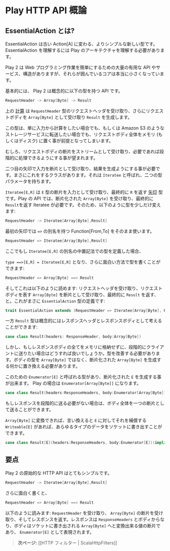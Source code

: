 <!--- Copyright (C) 2009-2013 Typesafe Inc. <http://www.typesafe.com> -->
<!--
# Introduction to Play HTTP API
-->
# Play HTTP API 概論

<!--
## What is EssentialAction?
-->
## EssentialAction とは?

<!--
The EssentialAction is the new simpler type replacing the old Action[A]. To understand EssentialAction we need to understand the Play architecture.
-->
EssentialAction は古い Action[A] に変わる、よりシンプルな新しい型です。 EssentialAction を理解するには Play のアーキテクチャを理解する必要があります。

<!--
The core of Play2 is really small, surrounded by a fair amount of useful APIs, services and structure to make Web Programming tasks easier.
-->
Play 2 は Web プログラミング作業を簡単にするための大量の有用な API やサービス、構造がありますが、それらが囲んでいるコアは本当に小さくなっています。

<!--
Basically, Play2 is an API that abstractly have the following type:
-->
基本的には、 Play 2 は概念的に以下の型を持つ API です。

```scala
RequestHeader -> Array[Byte] -> Result 
```

<!--
The above [computation](http://www.haskell.org/arrows/) takes the request header `RequestHeader`, then takes the request body as `Array[Byte]` and produces a `Result`.
-->
上の [計算](http://www.haskell.org/arrows/) は `RequestHeader` 型のリクエストヘッダを受け取り、さらにリクエストボディを `Array[Byte]` として受け取り `Result` を生成します。

<!--
Now this type presumes putting request body entirely into memory (or disk), even if you only want to compute a value out of it, or better forward it to a storage service like Amazon S3.
-->
この型は、単に入力から計算をしたい場合でも、もしくは Amazon S3 のようなストレージサービスに転送したい場合でも、リクエストボディ全体をメモリ (もしくはディスク) に置く事が前提となってしまいます。

<!--
We rather want to receive request body chunks as a stream and be able to process them progressively if necessary.
-->
むしろ、リクエストボディの断片をストリームとして受け取り、必要であれば段階的に処理できるようにする事が望まれます。

<!--
What we need to change is the second arrow to make it receive its input in chunks and eventually produce a result. There is a type that does exactly this, it is called `Iteratee` and takes two type parameters.
-->
二つ目の矢印で入力を断片として受け取り、結果を生成ようにする事が必要です。まさにこれをするクラスがあります。それは `Iteratee` と呼ばれ、二つの型パラメータを持ちます。

<!--
`Iteratee[E,R]` is a type of [arrow](http://www.haskell.org/arrows/) that will take its input in chunks of type `E` and eventually return `R`. For our API we need an Iteratee that takes chunks of `Array[Byte]` and eventually return a `Result`. So we slightly modify the type to be:
-->
`Iteratee[E,R]` は `E` 型の断片を入力として受け取り、最終的に `R` を返す [矢印](http://www.haskell.org/arrows/) 型です。Play の API では、断片化された `Array[Byte]` を受け取り、最終的に `Result`を返す Iteratee が必要です。そのため、以下のように型を少しだけ変えます:

```scala
RequestHeader -> Iteratee[Array[Byte],Result]
```

<!--
For the first arrow, we are simply using the Function[From,To] which could be type aliased with `=>`:
-->
最初の矢印では `=>` の別名を持つ Function[From,To] をそのまま使います。

```scala
RequestHeader => Iteratee[Array[Byte],Result]
```

<!--
Now if I define an infix type alias for `Iteratee[E,R]`:
-->
ここでもし `Iteratee[E,R]` の別名の中置記法での型を定義した場合、

<!--
`type ==>[E,R] = Iteratee[E,R]` then I can write the type in a funnier way:
-->
`type ==>[E,R] = Iteratee[E,R]` となり、さらに面白い方法で型を書くことができます:

```scala
RequestHeader => Array[Byte] ==> Result
```

<!--
And this should read as: Take the request headers, take chunks of `Array[Byte]` which represent the request body and eventually return a `Result`. This exactly how the `EssentialAction` type is defined:
-->
そしてこれは以下のように読めます: リクエストヘッダを受け取り、リクエストボディを表す `Array[Byte]` を断片として受け取り、最終的に `Result` を返す、と。これがまさに `EssentialAction` 型の定義です:

```scala
trait EssentialAction extends (RequestHeader => Iteratee[Array[Byte], Result])
```

<!--
The `Result` type, on the other hand, can be abstractly thought of as the response headers and the body of the response:
-->
一方 `Result` 型は概念的にはレスポンスヘッダとレスポンスボディとして考えることができます:

```scala
case class Result(headers: ResponseHeader, body:Array[Byte])
```

<!--
But, what if we want to send the response body progressively to the client without filling it entirely into memory. We need to improve our type. We need to replace the body type from an `Array[Byte]` to something that produces chunks of `Array[Byte]`. 
-->
しかし、もしレスポンスボディの全てをメモリに格納せずに、段階的にクライアントに送りたい場合はどうすれば良いでしょうか。型を改善する必要があります。ボディの型を `Array[Byte]` ではなく、断片化された `Array[Byte]` を生成する何かに置き換える必要があります。

<!--
We already have a type for this and is called `Enumerator[E]` which means that it is capable of producing chunks of `E`, in our case `Enumerator[Array[Byte]]`: 
-->
このための `Enumerator[E]` と呼ばれる型があり、断片化された `E` を生成する事が出来ます。 Play の場合は `Enumerator[Array[Byte]]` になります。

```scala
case class Result(headers:ResponseHeaders, body:Enumerator[Array[Byte]])
```

<!--
If we don't have to send the response progressively we still can send the entire body as a single chunk.
-->
もしレスポンスを段階的に送る必要がない場合は、ボディ全体を一つの断片として送ることができます。

<!--
We can stream and write any type of data to socket as long as it is convertible to an `Array[Byte]`, that is what `Writeable[E]` insures for a given type 'E':
-->
`Array[Byte]` に変換できれば、言い換えると `E` に対してそれを補償する `Writeable[E]` があれば、あらゆるタイプのデータをソケットに書き出すことができます。

```scala
case class Result[E](headers:ResponseHeaders, body:Enumerator[E])(implicit writeable:Writeable[E])
```

<!--
## Bottom Line
-->
## 要点

<!--
The essential Play2 HTTP API is quite simple:
-->
Play 2 の原始的な HTTP API はとてもシンプルです。

```scala
RequestHeader -> Iteratee[Array[Byte],Result]
```
<!--
or the funnier
-->
さらに面白く書くと、

```scala
RequestHeader => Array[Byte] ==> Result
```

<!--
Which reads as the following: Take the `RequestHeader` then take chunks of `Array[Byte]` and return a response. A response consists of `ResponseHeaders` and a body which is chunks of values convertible to `Array[Byte]` to be written to the socket represented in the `Enumerator[E]` type.
-->
以下のように読みます: `RequestHeader` を受け取り、 `Array[Byte]` の断片を受け取り、そしてレスポンスを返す。レスポンスは `ResponseHeaders` とボディからなり、ボディはソケットに書き出される `Array[Byte]` へと変換出来る値の断片であり、 `Enumerator[E]` として表現されます。

<!--
> **Next:** [[HTTP Filters | ScalaHttpFilters]]
-->
> **次ページ:** [[HTTP フィルター | ScalaHttpFilters]]
